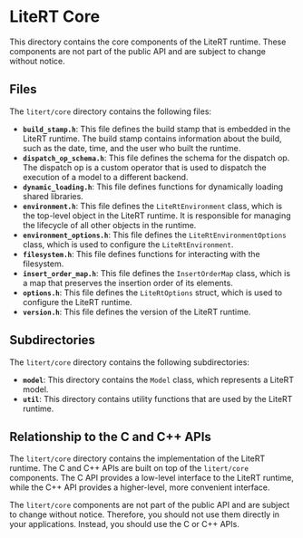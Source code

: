 # LiteRT Core

This directory contains the core components of the LiteRT runtime. These
components are not part of the public API and are subject to change without
notice.

## Files

The `litert/core` directory contains the following files:

*   **`build_stamp.h`**: This file defines the build stamp that is embedded in
    the LiteRT runtime. The build stamp contains information about the build,
    such as the date, time, and the user who built the runtime.
*   **`dispatch_op_schema.h`**: This file defines the schema for the dispatch
    op. The dispatch op is a custom operator that is used to dispatch the
    execution of a model to a different backend.
*   **`dynamic_loading.h`**: This file defines functions for dynamically loading shared libraries.
*   **`environment.h`**: This file defines the `LiteRtEnvironment` class, which
    is the top-level object in the LiteRT runtime. It is responsible for
    managing the lifecycle of all other objects in the runtime.
*   **`environment_options.h`**: This file defines the
    `LiteRtEnvironmentOptions` class, which is used to configure the
    `LiteRtEnvironment`.
*   **`filesystem.h`**: This file defines functions for interacting with the filesystem.
*   **`insert_order_map.h`**: This file defines the `InsertOrderMap` class,
    which is a map that preserves the insertion order of its elements.
*   **`options.h`**: This file defines the `LiteRtOptions` struct, which is
    used to configure the LiteRT runtime.
*   **`version.h`**: This file defines the version of the LiteRT runtime.

## Subdirectories

The `litert/core` directory contains the following subdirectories:

*   **`model`**: This directory contains the `Model` class, which represents a LiteRT model.
*   **`util`**: This directory contains utility functions that are used by the LiteRT runtime.

## Relationship to the C and C++ APIs

The `litert/core` directory contains the implementation of the LiteRT runtime.
The C and C++ APIs are built on top of the `litert/core` components. The C API
provides a low-level interface to the LiteRT runtime, while the C++ API provides
a higher-level, more convenient interface.

The `litert/core` components are not part of the public API and are subject to
change without notice. Therefore, you should not use them directly in your
applications. Instead, you should use the C or C++ APIs.

